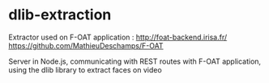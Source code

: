 # dlib-extraction
Extractor used on F-OAT application : 
http://foat-backend.irisa.fr/
https://github.com/MathieuDeschamps/F-OAT

Server in Node.js, communicating with REST routes with F-OAT application, using the dlib library to extract faces on video
